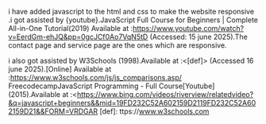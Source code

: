 i have added javascript to the html and css to make the website responsive .i got assisted by {youtube}.JavaScript Full Course for Beginners | Complete All-in-One Tutorial(2019)  Available at :https://www.youtube.com/watch?v=EerdGm-ehJQ&pp=0gcJCf0Ao7VqN5tD (Accessed: 15 june 2025).The contact page and service page are the ones which are responsive.

i also got assisted by W3Schools (1998).Available at :<[def]> (Accessed 16 june 2025).[Online] Available at :<https://www.w3schools.com/js/js_comparisons.asp/>
FreecodecampJavaScript Programming - Full Course[Youtube] (2015).Available at :<https://www.bing.com/videos/riverview/relatedvideo?&q=javascript+beginners&&mid=19FD232C52A602159D2119FD232C52A602159D21&&FORM=VRDGAR
[def]: ttps://www.w3schools.com
